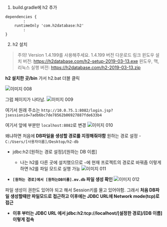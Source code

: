 1. build.gradle에 h2 추가
```
dependencies {
        :
    runtimeOnly 'com.h2database:h2'
        :
}
```

2. h2 설치
> 주의! Version 1.4.199를 사용해주세요.
> 1.4.199 버전 다운로드 링크
윈도우 설치 버전: https://h2database.com/h2-setup-2019-03-13.exe
윈도우, 맥, 리눅스 실행 버전: https://h2database.com/h2-2019-03-13.zip


**h2 설치한 곳/bin** 가서 h2.bat 더블 클릭

![이미지 008](https://user-images.githubusercontent.com/36287324/82755614-b2d19880-9e0f-11ea-8c2f-f323e2a6190f.png)

그럼 페이지가 나타남.
![이미지 009](https://user-images.githubusercontent.com/36287324/82755646-e9a7ae80-9e0f-11ea-99ff-86e113c8e67f.png)

여기서 원래 주소는
`http://10.0.75.1:8082/login.jsp?jsessionid=7adb6bc7de78562b06927887fde633b4`

여기서 앞에 부분만 `localhost:8082`로 변경
![이미지 010](https://user-images.githubusercontent.com/36287324/82755683-2a9fc300-9e10-11ea-845b-39bf4289494f.png)


왜냐하면 처음에 **DB파일을 생성할 경로를 지정해줘야함**
원하는 경로 설정 - `C:/Users/[사용자이름]/Desktop/h2-db`
- jdbc:h2:[원하는 경로 설정]/[원하는 DB 이름]

	- 나는 h2를 다른 곳에 설치했으므로 `~`에 현재 프로젝트의 경로로 바꿔줌
 이렇게 하면 h2를 파일 모드로 실행 가능
 ![이미지 011](https://user-images.githubusercontent.com/36287324/82755733-7fdbd480-9e10-11ea-9136-2a40d74a36e3.png)
- **`[원하는 경로]에서 [원하는DB이름].mv.db` 파일 생성 확인**
![이미지 012](https://user-images.githubusercontent.com/36287324/82757315-98e98300-9e1a-11ea-9424-b1a61f49b36c.png)

파일 생성이 권한도 있어야 되고 해서 Session키를 물고 있어야함. 그래서 **처음 DB파일 생성할때만 파일모드로 접근하고 이후에는 JDBC URL에 Network mode(tcp)로 접근**
- **이후 부터는 JDBC URL 에서 jdbc:h2:tcp://localhost/[설정한 경로]/[DB 이름] 이렇게 접속**

